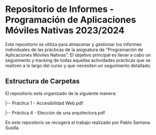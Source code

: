# Repositorio de Informes - Programación de Aplicaciones Móviles Nativas 2023/2024

Este repositorio se utiliza para almacenar y gestionar los informes individuales de las prácticas de la asignatura de "Programación de Aplicaciones Móviles Nativas".
El objetivo principal es llevar a cabo un seguimiento y tracking de todas aquellas actividades prácticas que se realicen a lo largo del curso y que necesiten un seguimiento detallado.
## Estructura de Carpetas

El repositorio está organizado de la siguiente manera:

|-- Práctica 1 - Accesibilidad Web.pdf

|-- Práctica 4 - Elección de una arquitectura.pdf


En este repositorio se recogerá el trabajo realizado por Pablo Santana Susilla
